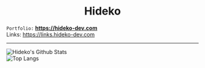 <div align="center">
    <h1>Hideko</h1>
</div>

`Portfolio:` **https://hideko-dev.com**
<br>
Links: https://links.hideko-dev.com

----
![Hideko's Github Stats](https://github-readme-stats.vercel.app/api?username=hideko-dev&show_icons=true&bg_color=00000000&border_color=313131)
<br>
![Top Langs](https://github-readme-stats.vercel.app/api/top-langs/?username=hideko-dev&layout=compact&bg_color=00000000&border_color=313131&text_bold=true)
